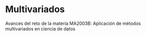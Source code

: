 # Multivariados
Avances del reto de la materia MA2003B: Aplicación de métodos multivariados en ciencia de datos
